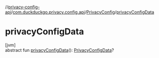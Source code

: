 //[privacy-config-api](../../../index.md)/[com.duckduckgo.privacy.config.api](../index.md)/[PrivacyConfig](index.md)/[privacyConfigData](privacy-config-data.md)

# privacyConfigData

[jvm]\
abstract fun [privacyConfigData](privacy-config-data.md)(): [PrivacyConfigData](../-privacy-config-data/index.md)?
